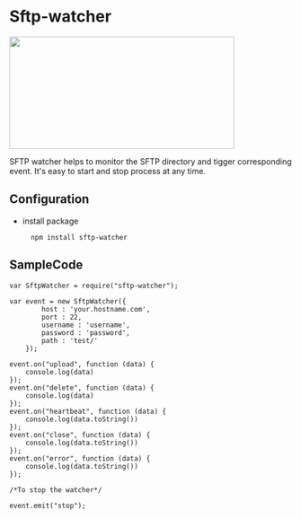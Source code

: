 
# Sftp-watcher

<p align="">
    <img height="200" width="400" src="https://i.imgur.com/gqMIfOj.jpg">
</p>
		SFTP watcher helps to monitor the SFTP directory and tigger corresponding event. It's easy to start and stop process at any time.
		
Configuration
--------------------------------------------------------------------------
* install package

		npm install sftp-watcher

SampleCode
--------------------------------------------------------------------------

	var SftpWatcher = require("sftp-watcher");                            
	
	var event = new SftpWatcher({
			host : 'your.hostname.com',
			port : 22,
			username : 'username',
			password : 'password',
			path : 'test/'
		});
		
	event.on("upload", function (data) {
		console.log(data)
	});
	event.on("delete", function (data) {
		console.log(data)
	});
	event.on("heartbeat", function (data) {
		console.log(data.toString())
	});
	event.on("close", function (data) {
		console.log(data.toString())
	});
	event.on("error", function (data) {
		console.log(data.toString())
	});

    /*To stop the watcher*/

    event.emit("stop");
